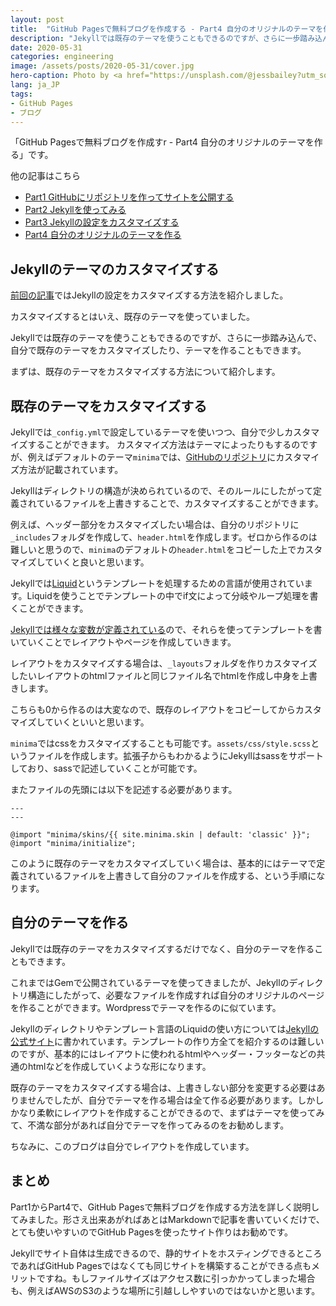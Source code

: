 ```yaml
---
layout: post
title:  "GitHub Pagesで無料ブログを作成する - Part4 自分のオリジナルのテーマを作る"
description: "Jekyllでは既存のテーマを使うこともできるのですが、さらに一歩踏み込んで、自分で既存のテーマをカスタマイズしたり、テーマを作ることもできます。"
date: 2020-05-31
categories: engineering
image: /assets/posts/2020-05-31/cover.jpg
hero-caption: Photo by <a href="https://unsplash.com/@jessbailey?utm_source=unsplash&utm_medium=referral&utm_content=creditCopyText">Jess Bailey</a> on <a href="https://unsplash.com/s/photos/blog?utm_source=unsplash&utm_medium=referral&utm_content=creditCopyText">Unsplash</a>
lang: ja_JP
tags:
- GitHub Pages
- ブログ
---
```


「GitHub Pagesで無料ブログを作成すr - Part4 自分のオリジナルのテーマを作る」です。

他の記事はこちら

- [Part1 GitHubにリポジトリを作ってサイトを公開する](https://masamichiueta.github.io/development/2020/05/24/github-pages-blog-part1-repository.html)
- [Part2 Jekyllを使ってみる](https://masamichiueta.github.io/development/2020/05/26/github-pages-blog-part2-jekyll.html)
- [Part3 Jekyllの設定をカスタマイズする](https://masamichiueta.github.io/development/2020/05/28/github-pages-blog-part3-cutomize-setting.html)
- [Part4 自分のオリジナルのテーマを作る](https://masamichiueta.github.io/development/2020/05/31/github-pages-blog-part4-original-theme.html)

## Jekyllのテーマのカスタマイズする

[前回の記事](https://masamichiueta.github.io/development/2020/05/28/github-pages-blog-part3-cutomize-setting.html)ではJekyllの設定をカスタマイズする方法を紹介しました。

カスタマイズするとはいえ、既存のテーマを使っていました。

Jekyllでは既存のテーマを使うこともできるのですが、さらに一歩踏み込んで、自分で既存のテーマをカスタマイズしたり、テーマを作ることもできます。

まずは、既存のテーマをカスタマイズする方法について紹介します。

## 既存のテーマをカスタマイズする

Jekyllでは`_config.yml`で設定しているテーマを使いつつ、自分で少しカスタマイズすることができます。
カスタマイズ方法はテーマによったりもするのですが、例えばデフォルトのテーマ`minima`では、[GitHubのリポジトリ](https://github.com/jekyll/minima)にカスタマイズ方法が記載されています。

Jekyllはディレクトリの構造が決められているので、そのルールにしたがって定義されているファイルを上書きすることで、カスタマイズすることができます。

例えば、ヘッダー部分をカスタマイズしたい場合は、自分のリポジトリに`_includes`フォルダを作成して、`header.html`を作成します。ゼロから作るのは難しいと思うので、`minima`のデフォルトの`header.html`をコピーした上でカスタマイズしていくと良いと思います。

Jekyllでは[Liquid](https://shopify.github.io/liquid/)というテンプレートを処理するための言語が使用されています。Liquidを使うことでテンプレートの中でif文によって分岐やループ処理を書くことができます。

[Jekyllでは様々な変数が定義されている](https://jekyllrb.com/docs/variables/)ので、それらを使ってテンプレートを書いていくことでレイアウトやページを作成していきます。

レイアウトをカスタマイズする場合は、`_layouts`フォルダを作りカスタマイズしたいレイアウトのhtmlファイルと同じファイル名でhtmlを作成し中身を上書きします。

こちらも0から作るのは大変なので、既存のレイアウトをコピーしてからカスタマイズしていくといいと思います。


`minima`ではcssをカスタマイズすることも可能です。`assets/css/style.scss`というファイルを作成します。拡張子からもわかるようにJekyllはsassをサポートしており、sassで記述していくことが可能です。

またファイルの先頭には以下を記述する必要があります。

```
---
---

@import "minima/skins/{{ site.minima.skin | default: 'classic' }}";
@import "minima/initialize";
```

このように既存のテーマをカスタマイズしていく場合は、基本的にはテーマで定義されているファイルを上書きして自分のファイルを作成する、という手順になります。

## 自分のテーマを作る

Jekyllでは既存のテーマをカスタマイズするだけでなく、自分のテーマを作ることもできます。

これまではGemで公開されているテーマを使ってきましたが、Jekyllのディレクトリ構造にしたがって、必要なファイルを作成すれば自分のオリジナルのページを作ることができます。Wordpressでテーマを作るのに似ています。

Jekyllのディレクトリやテンプレート言語のLiquidの使い方については[Jekyllの公式サイト](https://jekyllrb.com/docs/structure/)に書かれています。テンプレートの作り方全てを紹介するのは難しいのですが、基本的にはレイアウトに使われるhtmlやヘッダー・フッターなどの共通のhtmlなどを作成していくような形になります。

既存のテーマをカスタマイズする場合は、上書きしない部分を変更する必要はありませんでしたが、自分でテーマを作る場合は全て作る必要があります。しかしかなり柔軟にレイアウトを作成することができるので、まずはテーマを使ってみて、不満な部分があれば自分でテーマを作ってみるのをお勧めします。

ちなみに、このブログは自分でレイアウトを作成しています。


## まとめ

Part1からPart4で、GitHub Pagesで無料ブログを作成する方法を詳しく説明してみました。形さえ出来あがればあとはMarkdownで記事を書いていくだけで、とても使いやすいのでGitHub Pagesを使ったサイト作りはお勧めです。

Jekyllでサイト自体は生成できるので、静的サイトをホスティングできるところであればGitHub Pagesではなくても同じサイトを構築することができる点もメリットですね。もしファイルサイズはアクセス数に引っかかってしまった場合も、例えばAWSのS3のような場所に引越ししやすいのではないかと思います。